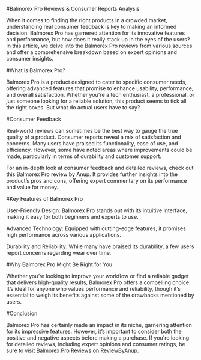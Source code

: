 #Balmorex Pro Reviews & Consumer Reports Analysis


When it comes to finding the right products in a crowded market, understanding real consumer feedback is key to making an informed decision. Balmorex Pro has garnered attention for its innovative features and performance, but how does it really stack up in the eyes of the users? In this article, we delve into the Balmorex Pro reviews from various sources and offer a comprehensive breakdown based on expert opinions and consumer insights.

#What is Balmorex Pro?

Balmorex Pro is a product designed to cater to specific consumer needs, offering advanced features that promise to enhance usability, performance, and overall satisfaction. Whether you're a tech enthusiast, a professional, or just someone looking for a reliable solution, this product seems to tick all the right boxes. But what do actual users have to say?

#Consumer Feedback

Real-world reviews can sometimes be the best way to gauge the true quality of a product. Consumer reports reveal a mix of satisfaction and concerns. Many users have praised its functionality, ease of use, and efficiency. However, some have noted areas where improvements could be made, particularly in terms of durability and customer support.

For an in-depth look at consumer feedback and detailed reviews, check out this Balmorex Pro review by Anup. It provides further insights into the product’s pros and cons, offering expert commentary on its performance and value for money.

#Key Features of Balmorex Pro

User-Friendly Design: Balmorex Pro stands out with its intuitive interface, making it easy for both beginners and experts to use.

Advanced Technology: Equipped with cutting-edge features, it promises high performance across various applications.

Durability and Reliability: While many have praised its durability, a few users report concerns regarding wear over time.

#Why Balmorex Pro Might Be Right for You

Whether you’re looking to improve your workflow or find a reliable gadget that delivers high-quality results, Balmorex Pro offers a compelling choice. It’s ideal for anyone who values performance and reliability, though it’s essential to weigh its benefits against some of the drawbacks mentioned by users.

#Conclusion

Balmorex Pro has certainly made an impact in its niche, garnering attention for its impressive features. However, it’s important to consider both the positive and negative aspects before making a purchase. If you're looking for detailed reviews, including expert opinions and consumer ratings, be sure to [visit Balmorex Pro Reviews on ReviewByAnup]([url](https://reviewbyanup.com/balmorex-pro-reviews-2025/)).
